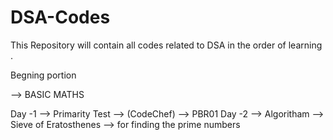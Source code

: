 # DSA-Codes
This Repository will contain all codes related to DSA in the order of learning . 

Begning portion 

--> BASIC MATHS 

Day -1 --> Primarity Test --> (CodeChef) --> PBR01 
Day -2 --> Algoritham --> Sieve of Eratosthenes --> for finding the prime numbers

